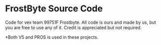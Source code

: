 # FrostByte Source Code
Code for vex team 99751F Frostbyte. All code is ours and made by us, but you are free to use any of it. Credit is appreciated but not required.

*Both V5 and PROS is used in these projects.
